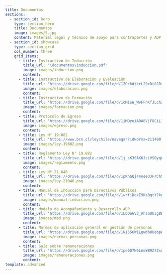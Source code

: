 ```yaml
---
title: Documentos
sections:
  - section_id: hero
    type: section_hero
    title: Documentos
    image: images/5.jpg
    content: Material legal y técnico de apoyo para contrapartes y ADP
  - section_id: showcase
    type: section_grid
    col_number: three
    grid_items:
      - title: Instructivo de Inducción
        title_url: '\documentos\induccion.pdf'
        image: images/induccion.png
        content: 
      - title: Instructivo de Elaboración y Evaluación
        title_url: 'https://drive.google.com/file/d/1ZOckdtkrL29cDt8JDrIF3LoJLzLy6FK6/view?usp=sharing'
        image: images/elaboracion.png
        content: 
      - title: Instructivo de Formación
        title_url: 'https://drive.google.com/file/d/1oMisW_WvFFnKfJLchZtJoajkHyJ3fMDj/view?usp=sharing'
        image: images/formacion.png
        content: 
      - title: Protocolo de Egreso
        title_url: 'https://drive.google.com/file/d/1iMDyeiA0A8VjF8CiL16kMr8jyZdjfsM7/view?usp=sharing'
        image: images/egreso.png
        content: 
      - title: Ley N° 19.882
        title_url: 'https://www.bcn.cl/leychile/navegar?idNorma=211480'
        image: images/ley-19882.png
        content: 
      - title: Reglamento Ley N° 19.882
        title_url: 'https://drive.google.com/file/d/1j_sK30AK6JsiVSOyq8cTy6SVtY1bX7ug/view?usp=sharing'
        image: images/reglamento.png
        content: 
      - title: Ley Nº 21.040
        title_url: 'https://drive.google.com/file/d/1pKhGQj44oee3JFrCh5CAYnWKOJT0vM4Q/view?usp=sharing'
        image: images/ley-21040.png
        content: 
      - title: Manual de Inducción para Directivos Públicos
        title_url: 'https://drive.google.com/file/d/1wrfjDexE9Kz8gtYJkg6v7_phK8tdOemz/view?usp=sharing'
        image: images/manual-induccion.png
        content: 
      - title: Modelo de Acompañamiento y Desarrollo ADP
        title_url: 'https://drive.google.com/file/d/1LbDo6V3_AhzoUU3g8E1uS3IpS0pu7FVC/view?usp=sharing'
        image: images/mad.png
        content: 
      - title: Normas de aplicación general en gestión de personas
        title_url: 'https://drive.google.com/file/d/1Ni556W1Lgwdh00ebpWDfqnZN04deMPsh/view?usp=sharing'
        image: images/normas-personas.png
        content: 
      - title: Guía sobre remuneraciones
        title_url: 'https://drive.google.com/file/d/1pe6D7N6LnmYB9Z7ZxAdYhz7y3uZtR0dg/view?usp=sharing'
        image: images/remuneraciones.png
        content: 
template: advanced
---
```

